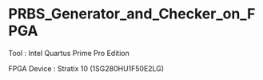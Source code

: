 # PRBS_Generator_and_Checker_on_FPGA

Tool : Intel Quartus Prime Pro Edition 

FPGA Device : Stratix 10 (1SG280HU1F50E2LG)
